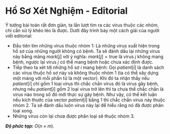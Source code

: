 # Hồ Sơ Xét Nghiệm - Editorial

Ý tưởng bài toán rất đơn giản, ta lần lượt tìm ra các virus thuộc các nhóm, chỉ cần xử lý khéo léo là được. Dưới đây trình bày một cách giải của người viết editorial:
- Đầu tiên tìm những virus thuộc nhóm $1$: Là những virus xuất hiện trong hồ sơ của những người không có bệnh. Ta sẽ đánh dấu lại những virus này 
bằng mảng $mark[j]$ với ý nghĩa: $mark[j] = \text{true}$ là virus $j$ không mang bệnh, ngược lại virus $j$ có thể mang bệnh hoặc chưa xác định được.
- Tiếp theo ta xét tới những hồ sơ $i$ mang bệnh: Gọi $patient[i]$ là danh sách các virus thuộc hồ sơ này và không thuộc nhóm $1$ (ta có thể xây dựng một mảng với mỗi phần tử là một vector). Khi đó ta nhận thấy nếu $patient[i]$ chỉ gồm $1$ loại virus thì chắc chắn virus đó là virus gây bệnh, nhưng nếu $patient[i]$ gồm $2$ loại virus trở lên thì ta chưa thể chắc chắn là virus nào trong số đó mới thực sự gây bệnh. Như vậy, có thể kết luận nếu kích thước của vector $patient[i]$ bằng $1$ thì chắc chắn virus này thuộc nhóm $2$. Ta sẽ đánh dấu luôn virus này lại để hiểu rằng nó đã được phân loại xong.
- Những virus còn lại chưa được phân loại sẽ thuộc nhóm 3.

***Độ phức tạp:*** $O(n \times m)$.